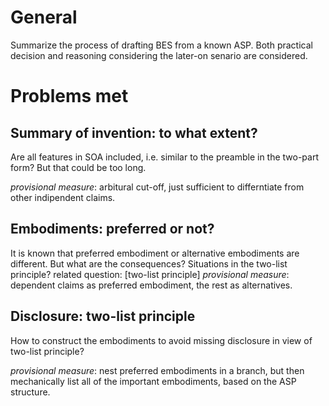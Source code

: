 # General
Summarize the process of drafting BES from a known ASP.
Both practical decision and reasoning considering the later-on senario are considered.
# Problems met
## Summary of invention: to what extent?
Are all features in SOA included, i.e. similar to the preamble in the two-part form? But that could be too long.

*provisional measure*: arbitural cut-off, just sufficient to differntiate from other indipendent claims.

## Embodiments: preferred or not?
It is known that preferred embodiment or alternative embodiments are different. But what are the consequences?
Situations in the two-list principle?
related question: [two-list principle]
*provisional measure*: dependent claims as preferred embodiment, the rest as alternatives.

## Disclosure: two-list principle
How to construct the embodiments to avoid missing disclosure in view of two-list principle?

*provisional measure*: nest preferred embodiments in a branch, but then mechanically list all of the important embodiments, based on the ASP structure.
